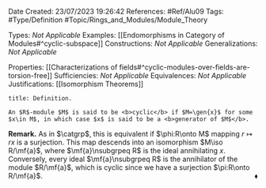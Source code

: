 <div class="topSpace"></div>

Date Created: 23/07/2023 19:26:42
References: #Ref/Alu09
Tags: #Type/Definition #Topic/Rings_and_Modules/Module_Theory

Types: <i>Not Applicable</i>
Examples: [[Endomorphisms in Category of Modules#^cyclic-subspace]]
Constructions: <i>Not Applicable</i>
Generalizations: <i>Not Applicable</i>

Properties: [[Characterizations of fields#^cyclic-modules-over-fields-are-torsion-free]]
Sufficiencies: <i>Not Applicable</i>
Equivalences: <i>Not Applicable</i>
Justifications: [[Isomorphism Theorems]]

``` ad-Definition
title: Definition.

An $R$-module $M$ is said to be <b>cyclic</b> if $M=\gen{x}$ for some $x\in M$, in which case $x$ is said to be a <b>generator of $M$</b>.

```

<b>Remark.</b> As in $\catgrp$, this is equivalent if $\phi:R\onto M$ mapping $r\mapsto rx$ is a surjection. This map descends into an isomorphism $M\iso R/\mf{a}$, where $\mf{a}\nsubgrpeq R$ is the ideal annihilating $x$. Conversely, every ideal $\mf{a}\nsubgrpeq R$ is the annihilator of the module $R/\mf{a}$, which is cyclic since we have a surjection $\pi:R\onto R/\mf{a}$.<span style="float:right;">$\blacklozenge$</span>
